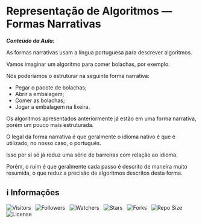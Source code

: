 <!-- Título -->
# Representação de Algoritmos — Formas Narrativas

***Conteúdo da Aula:***

As formas narrativas usam a língua portuguesa para descrever algoritmos.

Vamos imaginar um algoritmo para comer bolachas, por exemplo.

Nós poderíamos o estruturar na seguinte forma narrativa:

* Pegar o pacote de bolachas;
* Abrir a embalagem;
* Comer as bolachas;
* Jogar a embalagem na lixeira.

Os algoritmos apresentados anteriormente já estão em uma forma narrativa, porém um pouco mais estruturada.

O legal da forma narrativa é que geralmente o idioma nativo é que é utilizado, no nosso caso, o português.

Isso por si só já reduz uma série de barreiras com relação ao idioma.

Porém, o ruim é que geralmente cada passo é descrito de maneira muito resumida, o que reduz a precisão de algoritmos descritos desta forma.

<!-- Informações -->
## &#8505; Informações

![Visitors](https://api.visitorbadge.io/api/visitors?path=Devsgeeknerd%2Fcla-rep-alg-for-nar-int-log-par-pro-com-bas&label=Visitantes&labelColor=%23700070&labelStyle=none&countColor=%23000fff&style=plastic&color=%23ffffff "Total de Visitante")
&nbsp;
![Followers](https://img.shields.io/github/followers/Devsgeeknerd?style=p&label=Seguidores&labelColor=800080&color=000fff "Total de Seguidores")
&nbsp;
![Watchers](https://img.shields.io/github/watchers/Devsgeeknerd/cla-rep-alg-for-nar-int-log-par-pro-com-bas?style=p&label=Observadores&labelColor=800080&color=000fff "Total de Observadores")
&nbsp;
![Stars](https://img.shields.io/github/stars/Devsgeeknerd/cla-rep-alg-for-nar-int-log-par-pro-com-bas?style=p&label=Estrelas&labelColor=800080&color=000fff "Total de Estrelas")
&nbsp;
![Forks](https://img.shields.io/github/forks/Devsgeeknerd/cla-rep-alg-for-nar-int-log-par-pro-com-bas?style=p&label=Bifurcações&labelColor=800080&color=000fff "Total de Bifurcações")
&nbsp;
![Repo Size](https://img.shields.io/github/repo-size/Devsgeeknerd/cla-rep-alg-for-nar-int-log-par-pro-com-bas?style=p&label=Tamanho&labelColor=800080&color=000fff "Tamanho do Repositório")
&nbsp;
![License](https://img.shields.io/github/license/Devsgeeknerd/cla-rep-alg-for-nar-int-log-par-pro-com-bas?style=p&label=Licença&labelColor=800080&color=000fff "Licença do Repositório")

